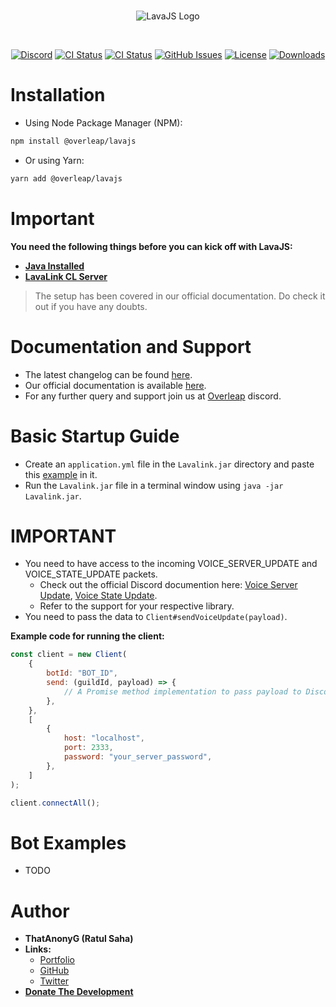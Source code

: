 <div align="center">
  <br />
  <p>
    <img src="https://cdn.discordapp.com/attachments/939789362156163102/950796900938969119/Lava.png" alt="LavaJS Logo" />
  </p>
  <br />
  <p>
    <a href="https://discord.gg/PmZBWBu89Y"><img src="https://img.shields.io/discord/939268500302737480?color=%235865F2&label=Discord&style=for-the-badge" alt="Discord" /></a>
    <a href="https://circleci.com/gh/OverleapTechnologies/LavaJS/?branch=dev"><img src="https://img.shields.io/circleci/build/gh/OverleapTechnologies/LavaJS?label=master&style=for-the-badge" alt="CI Status" /></a>
    <a href="https://circleci.com/gh/OverleapTechnologies/LavaJS/?branch=dev"><img src="https://img.shields.io/circleci/build/gh/OverleapTechnologies/LavaJS/dev?label=dev&style=for-the-badge" alt="CI Status" /></a>
    <a href="https://github.com/OverleapTechnologies/LavaJS/issues"><img src="https://img.shields.io/github/issues/OverleapTechnologies/LavaJS?color=%232C2F33&style=for-the-badge" alt="GitHub Issues" /></a>
    <a href="https://github.com/OverleapTechnologies/LavaJS/blob/master/LICENSE"><img src="https://img.shields.io/npm/l/@overleap/lavajs?style=for-the-badge" alt="License" /></a>
    <a href="https://npmjs.com/package/@overleap/lavajs"><img src="https://img.shields.io/npm/dt/@overleap/lavajs?style=for-the-badge" alt="Downloads" /></a>

  </p>
</div>

# Installation

- Using Node Package Manager (NPM):

```sh
npm install @overleap/lavajs
```

- Or using Yarn:

```sh
yarn add @overleap/lavajs
```

# Important

**You need the following things before you can kick off with LavaJS:**

- [**Java Installed**](https://www.java.com/en/download/)
- [**LavaLink CL Server**](https://ci.fredboat.com/viewLog.html?buildId=lastSuccessful&buildTypeId=Lavalink_Build&tab=artifacts&guest=1)

> The setup has been covered in our official documentation. Do check it out if you have any doubts.

# Documentation and Support

- The latest changelog can be found [here](https://ratulsaha.me/projects/lavajs/changelog).
- Our official documentation is available [here](https://ratulsaha.me/projects/lavajs).
- For any further query and support join us at [Overleap](https://discord.gg/PmZBWBu89Y) discord.

# Basic Startup Guide

- Create an `application.yml` file in the `Lavalink.jar` directory and paste this [example](https://ratulsaha.me/projects/lavajs/docs#setup) in it.
- Run the `Lavalink.jar` file in a terminal window using `java -jar Lavalink.jar`.

# IMPORTANT

- You need to have access to the incoming VOICE_SERVER_UPDATE and VOICE_STATE_UPDATE packets.
  - Check out the official Discord documention here: [Voice Server Update](https://discord.com/developers/docs/topics/gateway#voice-server-update), [Voice State Update](https://discord.com/developers/docs/resources/voice#voice-state-object).
  - Refer to the support for your respective library.
- You need to pass the data to `Client#sendVoiceUpdate(payload)`.

**Example code for running the client:**

```js
const client = new Client(
	{
		botId: "BOT_ID",
		send: (guildId, payload) => {
			// A Promise method implementation to pass payload to Discord
		},
	},
	[
		{
			host: "localhost",
			port: 2333,
			password: "your_server_password",
		},
	]
);

client.connectAll();
```

# Bot Examples

- TODO

# Author

- **ThatAnonyG (Ratul Saha)**
- **Links:**
  - [Portfolio](https://ratulsaha.me)
  - [GitHub](https://github.com/ThatAnonyG)
  - [Twitter](https://twitter.com/ThatAnonyG)
- [**Donate The Development**](https://paypal.me/thatratul)
